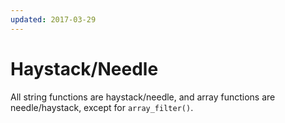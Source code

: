 ```yaml
---
updated: 2017-03-29
---
```


# Haystack/Needle

All string functions are haystack/needle, and array functions are needle/haystack,
except for `array_filter()`.
